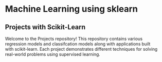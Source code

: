 # Machine Learning using sklearn
## Projects with Scikit-Learn <br>
Welcome to the Projects repository! This repository contains various regression models and classifcation models along with applications built with scikit-learn. Each project demonstrates different techniques for solving real-world problems using supervised learning.
